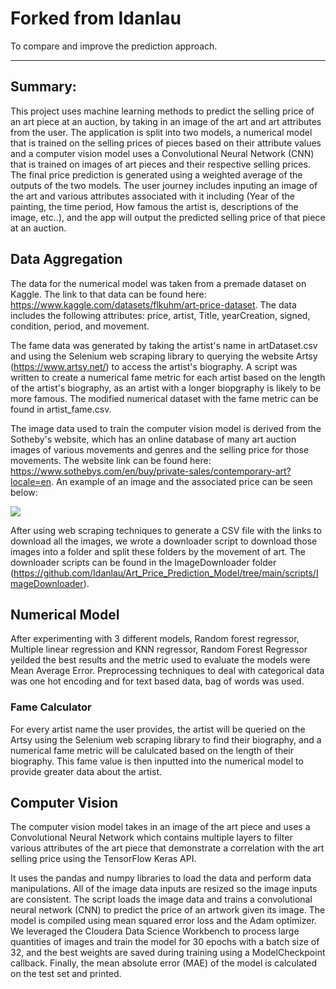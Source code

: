 # Forked from Idanlau

To compare and improve the prediction approach.




----------------

## Summary:
This project uses machine learning methods to predict the selling price of an art piece at an auction, by taking in an image of the art and art attributes from the user. The application is split into two models, a numerical model that is trained on the selling prices of pieces based on their attribute values and a computer vision model uses a Convolutional Neural Network (CNN) that is trained on images of art pieces and their respective selling prices. The final price prediction is generated using a weighted average of the outputs of the two models. The user journey includes inputing an image of the art and various attributes associated with it including (Year of the painting, the time period, How famous the artist is, descriptions of the image, etc..), and the app will output the predicted selling price of that piece at an auction. 

## Data Aggregation

The data for the numerical model was taken from a premade dataset on Kaggle. The link to that data can be found here: https://www.kaggle.com/datasets/flkuhm/art-price-dataset. The data includes the following attributes: price, artist, Title, yearCreation, signed, condition, period, and movement.

The fame data was generated by taking the artist's name in artDataset.csv and using the Selenium web scraping library to querying the website Artsy (https://www.artsy.net/) to access the artist's biography. A script was written to create a numerical fame metric for each artist based on the length of the artist's biography, as an artist with a longer biopgraphy is likely to be more famous. The modified numerical dataset with the fame metric can be found in artist_fame.csv.

The image data used to train the computer vision model is derived from the Sotheby's website, which has an online database of many art auction images of various movements and genres and the selling price for those movements. The website link can be found here: https://www.sothebys.com/en/buy/private-sales/contemporary-art?locale=en. An example of an image and the associated price can be seen below:


<img src="/docs/Sotheby's Image.png"/>

After using web scraping techniques to generate a CSV file with the links to download all the images, we wrote a downloader script to download those images into a folder and split these folders by the movement of art. The downloader scripts can be found in the ImageDownloader folder (https://github.com/Idanlau/Art_Price_Prediction_Model/tree/main/scripts/ImageDownloader). 

## Numerical Model
After experimenting with 3 different models, Random forest regressor, Multiple linear regression and KNN regressor, Random Forest Regressor yeilded the best results and the metric used to evaluate the models were Mean Average Error. Preprocessing techniques to deal with categorical data was one hot encoding and for text based data, bag of words was used.

### Fame Calculator
For every artist name the user provides, the artist will be queried on the Artsy using the Selenium web scraping library to find their biography, and a numerical fame metric will be calulcated based on the length of their biography. This fame value is then inputted into the numerical model to provide greater data about the artist. 

## Computer Vision
The computer vision model takes in an image of the art piece and uses a Convolutional Neural Network which contains multiple layers to filter various attributes of the art piece that demonstrate a correlation with the art selling price using the TensorFlow Keras API.

It uses the pandas and numpy libraries to load the data and perform data manipulations. All of the image data inputs are resized so the image inputs are consistent. The script loads the image data and trains a convolutional neural network (CNN) to predict the price of an artwork given its image. The model is compiled using mean squared error loss and the Adam optimizer. We leveraged the Cloudera Data Science Workbench to process large quantities of images and train the model for 30 epochs with a batch size of 32, and the best weights are saved during training using a ModelCheckpoint callback. Finally, the mean absolute error (MAE) of the model is calculated on the test set and printed.
